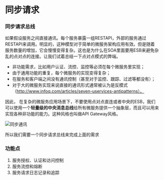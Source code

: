 # 同步请求

### 同步请求总线

如果假设服务之间直接通讯。每个服务暴露一组RESTAPI，外部的服务通过RESTAPI来调用。明显的，这种模型对于简单的微服务架构应用有效。但是随着服务数量的增加，它会慢慢变得复杂。这也是为什么在SOA里面要用ESB来避免杂乱的点对点的连接。让我们试着总结一下点对点模式的弊端。

- 非功能需求，比如用户认证、流控、监控等必须在每个微服务里实现；
- 由于通用功能的重复，每个微服务的实现变得复杂；
- 在服务和客户端之间没有通讯控制（甚至对于监控、跟踪、过滤等都没有）；
- 对于大的微服务实现来说直接的通讯形式通常被认为是反模式（http://www.infoq.com/articles/seven-uservices-antipatterns）。


因此， 在复杂的微服务应用场景下，不要使用点对点直连或者中央的ESB，我们可以使用一个**轻量级的中央消息总线**给所有微服务提供一个抽象层，而且可以用来实现各种非功能的能力。这种风格也叫做API Gateway风格。

![同步通讯](http://img.dockerinfo.net/2016/07/20160718114652.jpg)

所以我们需要一个同步请求总线来完成上面的需求

### 功能点

1. 服务授权、认证和访问控制
2. 服务流控和熔断
3. 服务请求日志记录和追踪